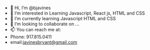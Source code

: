 - 👋 Hi, I’m @bjavines
- 👀 I’m interested in Learning Javascript, React js, HTML and CSS
- 🌱 I’m currently learning Javascript HTML and CSS
- 💞️ I’m looking to collaborate on ...
- 📫 You can reach me at:
- Phone: 917.815.0411
- email:javinesbryant@gmail.com

<!---
bjavines/bjavines is a ✨ special ✨ repository because its `README.md` (this file) appears on your GitHub profile.
You can click the Preview link to take a look at your changes.
--->

